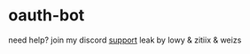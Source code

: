 # oauth-bot
need help? join my discord [support](https://discord.gg/MjaTP37xvf)
leak by lowy & zitiix & weizs
